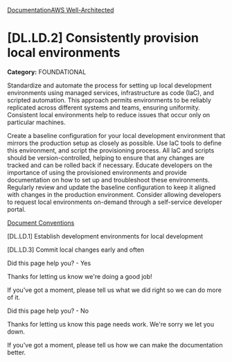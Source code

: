 [Documentation](/index.html)[AWS Well-Architected](devops-guidance.html)

# [DL.LD.2] Consistently provision local environments

**Category:** FOUNDATIONAL

Standardize and automate the process for setting up local development environments using managed services, infrastructure as code (IaC), and scripted automation. This approach permits environments to be reliably replicated across different systems and teams, ensuring uniformity. Consistent local environments help to reduce issues that occur only on particular machines.

Create a baseline configuration for your local development environment that mirrors the production setup as closely as possible. Use IaC tools to define this environment, and script the provisioning process. All IaC and scripts should be version-controlled, helping to ensure that any changes are tracked and can be rolled back if necessary. Educate developers on the importance of using the provisioned environments and provide documentation on how to set up and troubleshoot these environments. Regularly review and update the baseline configuration to keep it aligned with changes in the production environment. Consider allowing developers to request local environments on-demand through a self-service developer portal.


[Document Conventions](/general/latest/gr/docconventions.html)

\[DL.LD.1] Establish development environments for local development

\[DL.LD.3] Commit local changes early and often

Did this page help you? - Yes

Thanks for letting us know we're doing a good job!

If you've got a moment, please tell us what we did right so we can do more of it.

Did this page help you? - No

Thanks for letting us know this page needs work. We're sorry we let you down.

If you've got a moment, please tell us how we can make the documentation better.</awsdocs-view></awsui-app-layout>